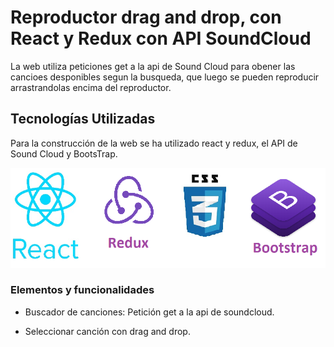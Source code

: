 # Reproductor drag and drop, con React y Redux con API SoundCloud

La web utiliza peticiones get a la api de Sound Cloud para obener las cancioes desponibles segun la busqueda, que luego se pueden reproducir arrastrandolas encima del reproductor.

<!-- [https://jgcjordi.github.io/ProyReproductorReactRedux/](https://jgcjordi.github.io/ProyReproductorReactRedux/) -->

<!-- ![image](https://raw.githubusercontent.com/jgcjordi/proyectoSoundCloud/master/ejemploReadme.jpg) -->

## Tecnologías Utilizadas

Para la construcción de la web se ha utilizado react y redux, el API de Sound Cloud y BootsTrap.

![image](https://raw.githubusercontent.com/jgcjordi/ProyReproductorReactRedux/master/readme/tecnologias.png)

### Elementos y funcionalidades

* Buscador de canciones: Petición get a la api de soundcloud.

* Seleccionar canción con drag and drop.

<!-- * Player controller -->

